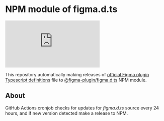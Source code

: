 # NPM module of figma.d.ts
[![npm](https://img.shields.io/npm/v/@figma-plugin/figma.d.ts?logo=npm&cacheSeconds=1800)](https://www.npmjs.com/package/@figma-plugin/figma.d.ts)

This repository automatically making releases of [official Figma plugin Typescript definitions](https://www.figma.com/plugin-docs/api/typings/) file to [@figma-plugin/figma.d.ts](https://www.npmjs.com/package/@figma-plugin/figma.d.ts) NPM module.

## About

GitHub Actions cronjob checks for updates for _figma.d.ts_ source every 24 hours, and if new version detected make a release to NPM.
